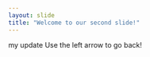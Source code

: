 ```yaml
---
layout: slide
title: "Welcome to our second slide!"
---
```

my update
Use the left arrow to go back!
